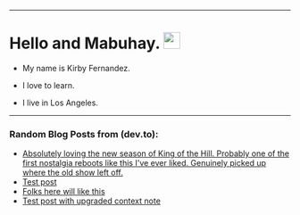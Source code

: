 
<img src="https://komarev.com/ghpvc/?username=kirbygit&style=flat-square&color=blue" alt=""/>

---
<h1>
  Hello and Mabuhay.
  <img src="https://media.giphy.com/media/hvRJCLFzcasrR4ia7z/giphy.gif" width="30px"/>
</h1>

- My name is Kirby Fernandez.

- I love to learn.

- I live in Los Angeles.

---

### Random Blog Posts from (dev.to):
<!-- BLOG-POST-LIST:START -->
- [Absolutely loving the new season of King of the Hill. Probably one of the first nostalgia reboots like this I&#39;ve ever liked. Genuinely picked up where the old show left off.](https://dev.to/ben/absolutely-loving-the-new-season-of-king-of-the-hill-probably-one-of-the-first-nostalgia-reboots-39b0)
- [Test post](https://dev.to/ben/test-post-53ee)
- [Folks here will like this](https://dev.to/ben/folks-here-will-like-this-1f12)
- [Test post with upgraded context note](https://dev.to/ben/test-post-with-upgraded-context-note-17k4)
<!-- BLOG-POST-LIST:END -->
